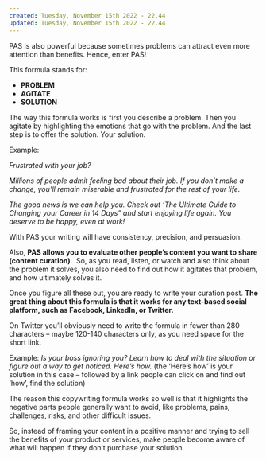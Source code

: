 ```yaml
---
created: Tuesday, November 15th 2022 - 22.44
updated: Tuesday, November 15th 2022 - 22.44
---
```

PAS is also powerful because sometimes problems can attract even more attention than benefits. Hence, enter PAS!

This formula stands for:

-   **PROBLEM**
-   **AGITATE**
-   **SOLUTION**

The way this formula works is first you describe a problem. Then you agitate by highlighting the emotions that go with the problem. And the last step is to offer the solution. Your solution.

Example:

_Frustrated with your job?_

_Millions of people admit feeling bad about their job. If you don’t make a change, you’ll remain miserable and frustrated for the rest of your life._

_The good news is we can help you. Check out ‘The Ultimate Guide to Changing your Career in 14 Days” and start enjoying life again. You deserve to be happy, even at work!_ 

With PAS your writing will have consistency, precision, and persuasion.

Also, **PAS allows you to evaluate other people’s content you want to share (content curation)**.  So, as you read, listen, or watch and also think about the problem it solves, you also need to find out how it agitates that problem, and how ultimately solves it.

Once you figure all these out, you are ready to write your curation post. **The great thing about this formula is that it works for any text-based social platform, such as Facebook, LinkedIn, or Twitter.**

On Twitter you’ll obviously need to write the formula in fewer than 280 characters – maybe 120-140 characters only, as you need space for the short link.

Example: _Is your boss ignoring you? Learn how to deal with the situation or figure out a way to get noticed. Here’s how._ (the ‘Here’s how’ is your solution in this case – followed by a link people can click on and find out ‘how’, find the solution)

The reason this copywriting formula works so well is that it highlights the negative parts people generally want to avoid, like problems, pains, challenges, risks, and other difficult issues.

So, instead of framing your content in a positive manner and trying to sell the benefits of your product or services, make people become aware of what will happen if they don’t purchase your solution.